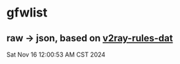 # gfwlist
## raw -> json, based on [v2ray-rules-dat](https://github.com/Loyalsoldier/v2ray-rules-dat)
Sat Nov 16 12:00:53 AM CST 2024

